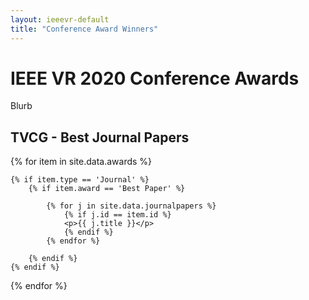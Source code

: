 ```yaml
---
layout: ieeevr-default
title: "Conference Award Winners"
---
```


<style>
    <style>* {
        box-sizing: border-box;
    }

    .exhibitors-center {
        margin: auto;
        width: 90%;
    }

    .exhibitors-row {
        display: flex;
        background-color: #00aeef;
        border-radius: 10px;
        padding: 10px;
    }

    .exhibitors-column {
        flex: 50%;
        padding: 20px;
        position: relative;
    }

    .styled-table {
        border-collapse: collapse;
        margin: 25px 0;
        font-size: 0.8em;
        font-family: sans-serif;
        /*min-width: 400px;*/
        box-shadow: 0 0 20px rgba(0, 0, 0, 0.15);
        display: table;
    }

    .styled-table thead tr {
        background-color: #00aeef;
        color: #ffffff;
        text-align: left;
    }

    .styled-table th,
    .styled-table td {
        padding: 12px 15px;
        width: 50%;
    }

    .styled-table tbody tr {
        border-bottom: 1px solid #dddddd;
    }

    .styled-table tbody tr:nth-of-type(even) {
        background-color: #f3f3f3;
    }

    .styled-table tbody tr:last-of-type {
        border-bottom: 2px solid #00aeef;
    }

    .styled-table tbody tr.active-row {
        font-weight: bold;
        color: #00aeef;
    }

    /* Collapsible */
    input[type='checkbox'] {
        display: none;
    }

    .wrap-collabsible {
        margin: 1.2rem 0;
    }

    .lbl-toggle {
        display: block;
        font-weight: bold;
        /* font-family: monospace; */
        font-size: 1rem;
        text-align: left;
        padding: 0.1rem;
        color: #00aeef;
        background: #ffffff;
        cursor: pointer;
        border-radius: 7px;
        transition: all 0.25s ease-out;
    }

    .lbl-toggle:hover {
        /*color: #FFF;*/
    }

    .lbl-toggle::before {
        content: ' ';
        display: inline-block;
        border-top: 5px solid transparent;
        border-bottom: 5px solid transparent;
        border-left: 5px solid currentColor;
        vertical-align: middle;
        margin-right: .7rem;
        transform: translateY(-2px);
        transition: transform .2s ease-out;
    }

    .toggle:checked+.lbl-toggle::before {
        transform: rotate(90deg) translateX(-3px);
    }

    .collapsible-content {
        max-height: 0px;
        overflow: hidden;
        transition: max-height .25s ease-in-out;
    }

    .toggle:checked+.lbl-toggle+.collapsible-content {
        max-height: 1500px;
    }

    .toggle:checked+.lbl-toggle {
        border-bottom-right-radius: 0;
        border-bottom-left-radius: 0;
    }

    .collapsible-content .content-inner {
        background: white;
        /* rgba(0, 105, 255, .2);*/
        border-bottom: 1px solid rgba(0, 105, 255, .45);
        border-bottom-left-radius: 7px;
        border-bottom-right-radius: 7px;
        padding: .5rem 1rem;
    }

    .collapsible-content p {
        margin-bottom: 0;
    }



    /* video container */
    .video-container {
        overflow: hidden;
        position: relative;
        width: 100%;
    }

    .video-container::after {
        padding-top: 56.25%;
        /* 75% if 4:3*/
        display: block;
        content: '';
    }

    .video-container iframe {
        position: absolute;
        top: 0;
        left: 0;
        width: 100%;
        height: 100%;
    }

    /* Thumbnails box */
    .box {
        border-radius: 5px;
        padding: 20px;
    }

    .box:nth-child(even) {
        color: red;
    }

    .wrapper {
        display: grid;
        /* border: 1px solid #000; */
        grid-gap: 10px;
        grid-template-columns: repeat(auto-fill, 150px 30%);
    }

    .styled-table2 {
        border-collapse: collapse;
        margin: 25px 0;
        font-size: 0.8em;
        font-family: sans-serif;
        /*min-width: 400px;*/
        box-shadow: 0 0 20px rgba(0, 0, 0, 0.15);
        display: table;
        width: 50%;
        margin-left: auto;
        margin-right: auto;


    }

    .styled-table2 thead tr {
        background-color: #00aeef;
        color: #ffffff;
        text-align: left;
    }

    .styled-table2 th,
    .styled-table2 td {
        padding: 12px 15px;
        width: 50%;
    }

    .styled-table2 tbody tr {
        border-bottom: 1px solid #dddddd;
    }

    .styled-table2 tbody tr:nth-of-type(even) {
        background-color: #f3f3f3;
    }

    .styled-table2 tbody tr:last-of-type {
        border-bottom: 2px solid #00aeef;
    }

    .styled-table2 tbody tr.active-row {
        font-weight: bold;
        color: #00aeef;
    }

    img {
        display: block;
        margin-left: auto;
        margin-right: auto;
    }

    /*
    div {
        text-align: justify;
        text-justify: inter-word;
    }
    */

</style>


<h1>IEEE VR 2020 Conference Awards</h1>

<p>
    Blurb
</p>

<h2>TVCG - Best Journal Papers</h2>

<div>
{% for item in site.data.awards %}
    
    {% if item.type == 'Journal' %}
        {% if item.award == 'Best Paper' %}
        
            {% for j in site.data.journalpapers %}
                {% if j.id == item.id %}
                <p>{{ j.title }}</p>
                {% endif %}
            {% endfor %}
    
        {% endif %}
    {% endif %}
    
{% endfor %}
</div>





